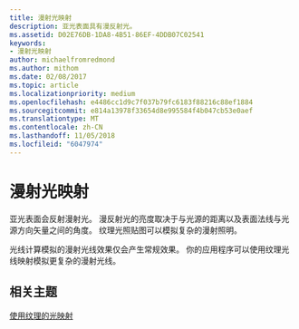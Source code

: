 ```yaml
---
title: 漫射光映射
description: 亚光表面具有漫反射光。
ms.assetid: D02E76DB-1DA8-4B51-86EF-4DDB07C02541
keywords:
- 漫射光映射
author: michaelfromredmond
ms.author: mithom
ms.date: 02/08/2017
ms.topic: article
ms.localizationpriority: medium
ms.openlocfilehash: e4486cc1d9c7f037b79fc6183f88216c88ef1884
ms.sourcegitcommit: e814a13978f33654d8e995584f4b047cb53e0aef
ms.translationtype: MT
ms.contentlocale: zh-CN
ms.lasthandoff: 11/05/2018
ms.locfileid: "6047974"
---
```

# <a name="diffuse-light-maps"></a>漫射光映射


亚光表面会反射漫射光。 漫反射光的亮度取决于与光源的距离以及表面法线与光源方向矢量之间的角度。 纹理光照贴图可以模拟复杂的漫射照明。

光线计算模拟的漫射光线效果仅会产生常规效果。 你的应用程序可以使用纹理光线映射模拟更复杂的漫射光线。

## <a name="span-idrelated-topicsspanrelated-topics"></a><span id="related-topics"></span>相关主题


[使用纹理的光映射](light-mapping-with-textures.md)

 

 




